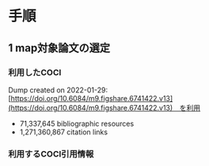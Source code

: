 # 手順


## 1 map対象論文の選定  

### 利用したCOCI
Dump created on 2022-01-29:[https://doi.org/10.6084/m9.figshare.6741422.v13](https://doi.org/10.6084/m9.figshare.6741422.v13)　を利用
- 71,337,645 bibliographic resources
- 1,271,360,867 citation links

### 利用するCOCI引用情報

